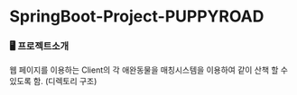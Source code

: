 # SpringBoot-Project-PUPPYROAD


### 🖥️ 프로젝트소개
웹 페이지를 이용하는 Client의 각 애완동물을 매칭시스템을 이용하여 같이 산책 할 수 있도록 함.
(디렉토리 구조)
